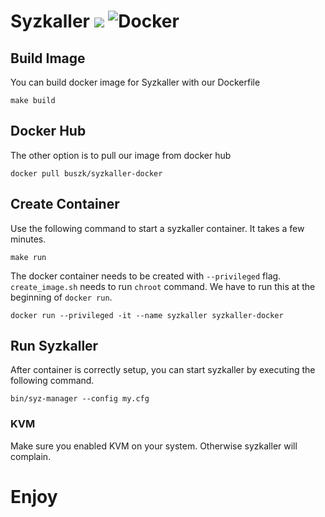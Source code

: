 # Syzkaller [![](https://images.microbadger.com/badges/version/buszk/syzkaller-docker.svg)](https://microbadger.com/images/buszk/syzkaller-docker "Get your own version badge on microbadger.com") ![Docker](https://github.com/buszk/docker-files/workflows/syzkaller-docker/badge.svg)

## Build Image
You can build docker image for Syzkaller with our Dockerfile
```
make build 
```

## Docker Hub
The other option is to pull our image from docker hub
```
docker pull buszk/syzkaller-docker
```

## Create Container
Use the following command to start a syzkaller container. It takes a few minutes.
```
make run
```
The docker container needs to be created with `--privileged` flag. `create_image.sh` needs to run `chroot` command. We have to run this at the beginning of `docker run`.
```
docker run --privileged -it --name syzkaller syzkaller-docker
```

## Run Syzkaller
After container is correctly setup, you can start syzkaller by executing the following command.
```
bin/syz-manager --config my.cfg
```

### KVM
Make sure you enabled KVM on your system. Otherwise syzkaller will complain.

# Enjoy
